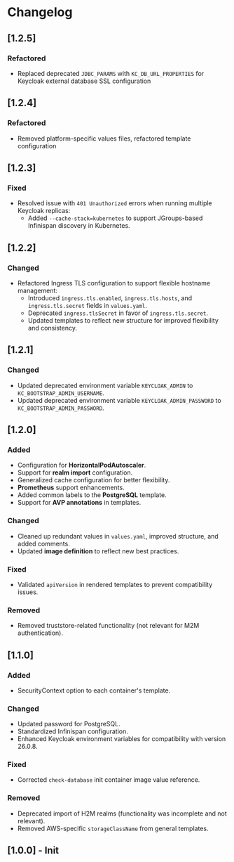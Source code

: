 <!--
SPDX-FileCopyrightText: 2025 Deutsche Telekom AG

SPDX-License-Identifier: CC0-1.0    
-->

# Changelog

## [1.2.5]
### Refactored
- Replaced deprecated `JDBC_PARAMS` with `KC_DB_URL_PROPERTIES` for Keycloak external database SSL configuration

## [1.2.4]
### Refactored
- Removed platform-specific values files, refactored template configuration

## [1.2.3]
### Fixed
- Resolved issue with `401 Unauthorized` errors when running multiple Keycloak replicas:
    - Added `--cache-stack=kubernetes` to support JGroups-based Infinispan discovery in Kubernetes.

## [1.2.2]
### Changed
- Refactored Ingress TLS configuration to support flexible hostname management:
    - Introduced `ingress.tls.enabled`, `ingress.tls.hosts`, and `ingress.tls.secret` fields in `values.yaml`.
    - Deprecated `ingress.tlsSecret` in favor of `ingress.tls.secret`.
    - Updated templates to reflect new structure for improved flexibility and consistency.

## [1.2.1]
### Changed
- Updated deprecated environment variable `KEYCLOAK_ADMIN` to `KC_BOOTSTRAP_ADMIN_USERNAME`.
- Updated deprecated environment variable `KEYCLOAK_ADMIN_PASSWORD` to `KC_BOOTSTRAP_ADMIN_PASSWORD`.

## [1.2.0]
### Added
- Configuration for **HorizontalPodAutoscaler**.
- Support for **realm import** configuration.
- Generalized cache configuration for better flexibility.
- **Prometheus** support enhancements.
- Added common labels to the **PostgreSQL** template.
- Support for **AVP annotations** in templates.

### Changed
- Cleaned up redundant values in `values.yaml`, improved structure, and added comments.
- Updated **image definition** to reflect new best practices.

### Fixed
- Validated `apiVersion` in rendered templates to prevent compatibility issues.

### Removed
- Removed truststore-related functionality (not relevant for M2M authentication).

## [1.1.0]
### Added
- SecurityContext option to each container's template.

### Changed
- Updated password for PostgreSQL.
- Standardized Infinispan configuration.
- Enhanced Keycloak environment variables for compatibility with version 26.0.8.

### Fixed
- Corrected `check-database` init container image value reference.

### Removed
- Deprecated import of H2M realms (functionality was incomplete and not relevant).
- Removed AWS-specific `storageClassName` from general templates.

## [1.0.0] - Init


